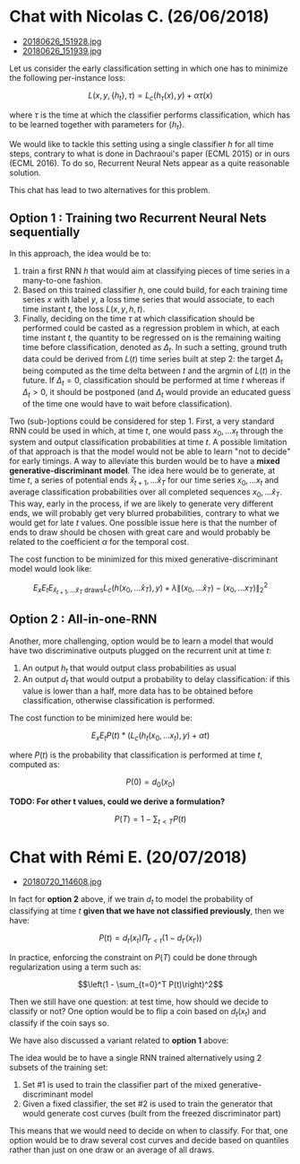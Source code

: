 # Chat with Nicolas C. (26/06/2018)

* <a href="../media/20180626_151928.jpg">20180626_151928.jpg</a>
* <a href="../media/20180626_151939.jpg">20180626_151939.jpg</a>

Let us consider the early classification setting in which one has to minimize the following per-instance loss:

$$L(x, y, \{h_t\}, \tau) = L_c(h_\tau(x), y) + \alpha \tau(x)$$

where $\tau$ is the time at which the classifier performs classification, which has to be learned together with 
parameters for $\{h_t\}$.

We would like to tackle this setting using a single classifier $h$ for all time steps, contrary to what is done in 
Dachraoui's paper (ECML 2015) or in ours (ECML 2016).
To do so, Recurrent Neural Nets appear as a quite reasonable solution.

This chat has lead to two alternatives for this problem.

## Option 1 : Training two Recurrent Neural Nets sequentially

In this approach, the idea would be to:

1. train a first RNN $h$ that would aim at classifying pieces of time series in a 
many-to-one fashion. 
2. Based on this trained classifier $h$, one could build, for each training time series $x$ with 
label $y$, a loss time series that would associate, to each time instant $t$, the loss $L(x, y, h, t)$.
3. Finally, deciding on the time $\tau$ at which classification should be performed could be casted as a regression 
problem in which, at each time instant $t$, the quantity to be regressed on is the remaining waiting time before 
classification, denoted as $\Delta_t$. In such a setting, ground truth data could be derived from $L(t)$ time series 
built at step 2: the target $\Delta_t$ being computed as the time delta between $t$ and the argmin of $L(t)$ in the 
future. If $\Delta_t = 0$, classification should be performed at time $t$ whereas if $\Delta_t \gt 0$, it should be
postponed (and $\Delta_t$ would provide an educated guess of the time one would have to wait before classification).
 
Two (sub-)options could be considered for step 1. 
First, a very standard RNN could be used in which, at time $t$, one would pass $x_0, 
\dots x_t$ through the system and output classification probabilities at time $t$.
A possible limitation of that approach is that the model would not be able to learn "not to decide" for early timings.
A way to alleviate this burden would be to have a **mixed generative-discriminant model**.
The idea here would be to generate, at time $t$, a series of potential ends $\hat{x}_{t+1}, 
\dots \hat{x}_T$ for our time series $x_0, \dots x_t$ and average classification probabilities over all completed 
sequences $x_0, \dots \hat{x}_T$. This way, early in the process, if we are likely to generate very different ends, we
will probably get very blurred probabilities, contrary to what we would get for late $t$ values.
One possible issue here is that the number of ends to draw should be chosen with great care and would probably be 
related to the coefficient $\alpha$ for the temporal cost.

The cost function to be minimized for this mixed generative-discriminant model would look like:

$$E_x E_t E_{\hat{x}_{t+1}, \dots \hat{x}_T \text{ draws}} L_c(h(x_0, \dots \hat{x}_T), y) + 
\lambda \| (x_0, \dots \hat{x}_T) - (x_0, \dots x_T) \|^2_2$$


## Option 2 : All-in-one-RNN

Another, more challenging, option would be to learn a model that would have two discriminative outputs plugged on the
recurrent unit at time $t$:

1. An output $h_t$ that would output class probabilities as usual
2. An output $d_t$ that would output a probability to delay classification: if this value is lower than a half, more 
data has to be obtained before classification, otherwise classification is performed.

The cost function to be minimized here would be:

$$E_x E_t P(t) * \left(L_c(h_t(x_0, \dots x_t), y) + \alpha t\right)$$

where $P(t)$ is the probability that classification is performed at time $t$, computed as:

$$P(0) = d_0(x_0)$$

**TODO: For other t values, could we derive a formulation?**

$$P(T) = 1 - \sum_{t<T} P(t)$$

# Chat with Rémi E. (20/07/2018)

* <a href="../media/20180720_114608.jpg">20180720_114608.jpg</a>

In fact for **option 2** above, if we train $d_t$ to model the probability of classifying at time
$t$ **given that we have not classified previously**, then we have:

$$P(t) = d_t(x_t) \Pi_{t'<t}(1-d_{t'}(x_{t'}))$$

In practice, enforcing the constraint on $P(T)$ could be done through regularization using a term such as:

$$\left(1 - \sum_{t=0}^T P(t)\right)^2$$

Then we still have one question: at test time, how should we decide to classify or not?
One option would be to flip a coin based on $d_t(x_t)$ and classify if the coin says so.

We have also discussed a variant related to **option 1** above:

The idea would be to have a single RNN trained alternatively using 2 subsets of the training set:

1. Set #1 is used to train the classifier part of the mixed generative-discriminant model
2. Given a fixed classifier, the set #2 is used to train the generator that would generate cost curves (built from 
the freezed discriminator part)

This means that we would need to decide on when to classify.
For that, one option would be to draw several cost curves and decide based on quantiles rather than just on one draw or 
an average of all draws.
